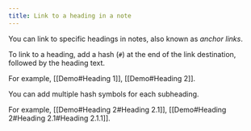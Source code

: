 ```yaml
---
title: Link to a heading in a note
---
```


You can link to specific headings in notes, also known as *anchor links*.

To link to a heading, add a hash (`#`) at the end of the link destination, followed by the heading text.

For example, [[Demo#Heading 1]], [[Demo#Heading 2]].

You can add multiple hash symbols for each subheading.

For example, [[Demo#Heading 2#Heading 2.1]], [[Demo#Heading 2#Heading 2.1#Heading 2.1.1]].
